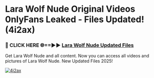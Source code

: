 # Lara Wolf Nude Original Videos 0nlyFans Leaked - Files Updated! (4i2ax)

<h3>🔴 CLICK HERE 🌐==►► <a href="https://tinyurl.com/yrmya6cz" rel="nofollow">Lara Wolf Nude Updated Files</a></h3>

Get Lara Wolf Nude and all content. Now you can access all videos and pictures of Lara Wolf Nude. New Updated Files 2025!

[![4i2ax](https://i.imgur.com/FMdXYCs.gif)](https://tinyurl.com/yrmya6cz)
